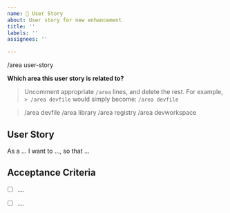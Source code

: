 ```yaml
---
name: 📝 User Story
about: User story for new enhancement
title: ''
labels: ''
assignees: ''

---
```


/area user-story

**Which area this user story is related to?**

> Uncomment appropriate `/area` lines, and delete the rest.
> For example, `> /area devfile` would simply become: `/area devfile`

> /area devfile
> /area library
> /area registry
> /area devworkspace


## User Story
As a ... I want to ..., so that ...

## Acceptance Criteria
<!--
    Decide which specific steps need to be completed, outline subtasks.
-->
- [ ] ....
- [ ] ....


